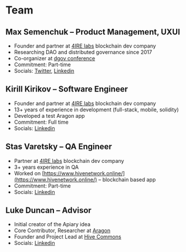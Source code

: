 # Team

## Max Semenchuk – Product Management, UXUI

* Founder and partner at [4IRE labs](https://4irelabs.com/) blockchain dev company
* Researching DAO and distributed governance since 2017
* Co-organizer at [dgov conference](https://dgov.earth/)
* Commitment: Part-time
* Socials: [Twitter](https://twitter.com/maxsemenchuk), [Linkedin](https://www.linkedin.com/in/maxsemenchuk/)

## Kirill Kirikov – Software Engineer

* Founder and partner at [4IRE labs](https://4irelabs.com/) blockchain dev company
* 13+ years of experience in development \(full-stack, mobile, solidity\) 
* Developed a test Aragon app
* Commitment: Full time
* Socials: [Linkedin](https://www.linkedin.com/in/kirill-kirikov-96507425/)

## Stas Varetsky – QA Engineer

* Partner at [4IRE labs](https://4irelabs.com/) blockchain dev company
* 3+ years experience in QA
* Worked on [https://www.hivenetwork.online/](https://www.hivenetwork.online/) – blockchain based app
* Commitment: Part-time
* Socials: [Linkedin](https://www.linkedin.com/in/stanislav-varetsky-987677106/)

## Luke Duncan – Advisor

* Initial creator of the Apiary idea
* Core Contributor, Researcher at [Aragon](https://aragon.org/)
* Founder and Project Lead at [Hive Commons](http://1hive.org/)
* Socials: [Linkedin](https://www.linkedin.com/in/lukasduncan/)

